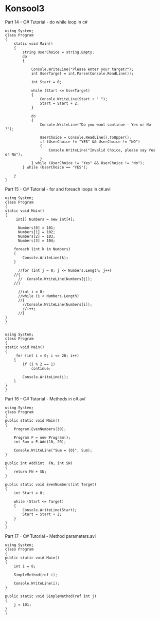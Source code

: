 # Konsool3

Part 14 - C# Tutorial - do while loop in c#

    using System;
    class Program
    {
        static void Main()
        {
            string UserChoice = string.Empty;
            do
            {

                Console.WriteLine("Please enter your target?");
                int UserTarget = int.Parse(Console.ReadLine());

                int Start = 0;

                while (Start <= UserTarget)
                {
                    Console.WriteLine(Start + " ");
                    Start = Start + 2;
                }

                do
                {
                    Console.WriteLine("Do you want continue - Yes or No ?");

                    UserChoice = Console.ReadLine().ToUpper();
                    if (UserChoice != "YES" && UserChoice != "NO")
                    {
                        Console.WriteLine("Invalid Choice, please say Yes or No");
                    }
                } while (UserChoice != "Yes" && UserChoice != "No");
            } while (UserChoice == "YES");

        }
    }
    

Part 15 - C# Tutorial - for and foreach loops in c#.avi

    using System;
    class Program
    {
    static void Main()
    {
         int[] Numbers = new int[4];

          Numbers[0] = 101;
          Numbers[1] = 102;
          Numbers[2] = 103;
          Numbers[3] = 104;

        foreach (int k in Numbers)
        {
            Console.WriteLine(k);
        }

          //for (int j = 0; j <= Numbers.Length; j++)
        //{
          //  Console.WriteLine(Numbers[j]);
        //}

          //int i = 0;
          //while (i < Numbers.Length)
          //{
            //Console.WriteLine(Numbers[i]);
            //i++;
          //}
    }
    }
    
    
    using System;
    class Program
    {
    static void Main()
    {
         for (int i = 0; i <= 20; i++)
        {
            if (i % 2 == 1)
                continue;

            Console.WriteLine(i);
        }
    }
    }
    
Part 16 - C# Tutorial - Methods in c#.avi'

    using System;
    class Program
    {
    public static void Main()
    {
        Program.EvenNumbers(30);

        Program P = new Program();
        int Sum = P.Add(10, 20);

        Console.WriteLine("Sum = {0}", Sum);
    }

    public int Add(int  FN, int SN)
    {
        return FN + SN;
    }

    public static void EvenNumbers(int Target)
    {
        int Start = 0;

        while (Start <= Target)
        {
            Console.WriteLine(Start);
            Start = Start + 2;
        }
    }
    }
    
Part 17 - C# Tutorial - Method parameters.avi

    using System;
    class Program
    {
    public static void Main()
    {
        int i = 0;

        SimpleMethod(ref i);

        Console.WriteLine(i);
    }

    public static void SimpleMethod(ref int j)
    {
        j = 101;
    }
    }












   
